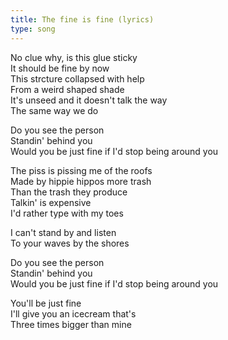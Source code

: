 ```yaml
---
title: The fine is fine (lyrics)
type: song
---
```


No clue why, is this glue sticky  
It should be fine by now  
This strcture collapsed with help  
From a weird shaped shade  
It's unseed and it doesn't talk the way  
The same way we do  
  
Do you see the person  
Standin' behind you  
Would you be just fine if I'd stop being around you  
  
The piss is pissing me of the roofs  
Made by hippie hippos more trash  
Than the trash they produce  
Talkin' is expensive  
I'd rather type with my toes  
  
I can't stand by and listen  
To your waves by the shores  
  
Do you see the person  
Standin' behind you  
Would you be just fine if I'd stop being around you  
  
You'll be just fine  
I'll give you an icecream that's  
Three times bigger than mine  
